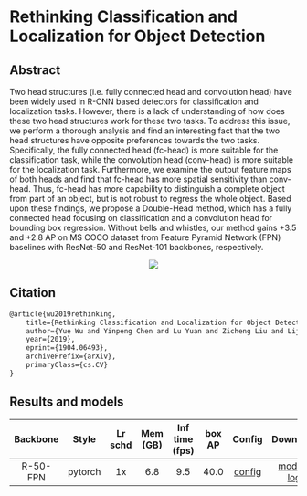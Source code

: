 # Rethinking Classification and Localization for Object Detection

## Abstract

<!-- [ABSTRACT] -->

Two head structures (i.e. fully connected head and convolution head) have been widely used in R-CNN based detectors for classification and localization tasks. However, there is a lack of understanding of how does these two head structures work for these two tasks. To address this issue, we perform a thorough analysis and find an interesting fact that the two head structures have opposite preferences towards the two tasks. Specifically, the fully connected head (fc-head) is more suitable for the classification task, while the convolution head (conv-head) is more suitable for the localization task. Furthermore, we examine the output feature maps of both heads and find that fc-head has more spatial sensitivity than conv-head. Thus, fc-head has more capability to distinguish a complete object from part of an object, but is not robust to regress the whole object. Based upon these findings, we propose a Double-Head method, which has a fully connected head focusing on classification and a convolution head for bounding box regression. Without bells and whistles, our method gains +3.5 and +2.8 AP on MS COCO dataset from Feature Pyramid Network (FPN) baselines with ResNet-50 and ResNet-101 backbones, respectively.

<!-- [IMAGE] -->
<div align=center>
<img src="https://user-images.githubusercontent.com/40661020/143879010-e30f654b-f93e-44b2-a186-c251fdca5bda.png"/>
</div>

<!-- [PAPER_TITLE: Rethinking Classification and Localization for Object Detection] -->
<!-- [PAPER_URL: https://arxiv.org/abs/1904.06493] -->

## Citation

<!-- [ALGORITHM] -->

```latex
@article{wu2019rethinking,
    title={Rethinking Classification and Localization for Object Detection},
    author={Yue Wu and Yinpeng Chen and Lu Yuan and Zicheng Liu and Lijuan Wang and Hongzhi Li and Yun Fu},
    year={2019},
    eprint={1904.06493},
    archivePrefix={arXiv},
    primaryClass={cs.CV}
}
```

## Results and models

|    Backbone     |  Style  | Lr schd | Mem (GB) | Inf time (fps) | box AP | Config | Download |
| :-------------: | :-----: | :-----: | :------: | :------------: | :----: | :------: | :--------: |
|    R-50-FPN     | pytorch |   1x    | 6.8      | 9.5            | 40.0   | [config](https://github.com/open-mmlab/mmdetection/tree/master/configs/double_heads/dh_faster_rcnn_r50_fpn_1x_coco.py) | [model](https://download.openmmlab.com/mmdetection/v2.0/double_heads/dh_faster_rcnn_r50_fpn_1x_coco/dh_faster_rcnn_r50_fpn_1x_coco_20200130-586b67df.pth) &#124; [log](https://download.openmmlab.com/mmdetection/v2.0/double_heads/dh_faster_rcnn_r50_fpn_1x_coco/dh_faster_rcnn_r50_fpn_1x_coco_20200130_220238.log.json) |
